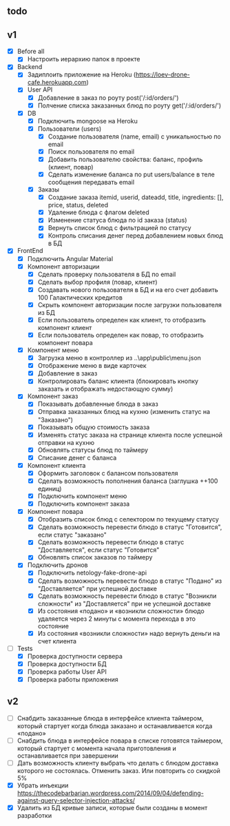 ## todo

## v1
- [x] Before all
    - [x] Настроить иерархию папок в проекте
- [x] Backend
    - [x] Задиплоить приложение на Heroku (https://loev-drone-cafe.herokuapp.com)
    - [x] User API
		- [x] Добавление в заказ по роуту post('/:id/orders/')
		- [x] Полчение списка заказанных блюд по роуту get('/:id/orders/')
	- [x] DB
		- [x] Подключить mongoose на Heroku
		- [x] Пользователи (users)
			- [x] Создание пользователя (name, email) с уникальностью по email
			- [x] Поиск пользователя по email
			- [x] Добавить пользователю свойства: баланс, профиль (клиент, повар)
			- [x] Сделать изменение баланса по put users/balance в теле сообщения передавать email
		- [x] Заказы
			- [x] Создание заказа itemid, userid, dateadd, title, ingredients: [], price, status, deleted
			- [x] Удаление блюда с флагом deleted
			- [x] Изменение статуса блюда по id заказа (status)
			- [x] Вернуть список блюд с фильтрацией по статусу
			- [x] Контроль списания денег перед добавлением новых блюд в БД
- [x] FrontEnd
	- [x] Подключить Angular Material
	- [x] Компонент авторизации
		- [x] Сделать проверку пользователя в БД по email
		- [x] Сделать выбор профиля (повар, клиент)
		- [x] Создавать нового пользователя в БД и на его счет добавить 100 Галактических кредитов
		- [x] Скрыть компонент авторизации после загрузки пользователя из БД
		- [x] Если пользователь определен как клиент, то отобразить компонент клиент
		- [x] Если пользователь определен как повар, то отобразить компонент повара
	- [x] Компонент меню
		- [x] Загрузка меню в контроллер из ..\app\public\menu.json
		- [x] Отображение меню в виде карточек
		- [x] Добавление в заказ
		- [x] Контролировать баланс клиента (блокировать кнопку заказать и отображать недостающую сумму)
	- [x] Компонент заказ
		- [x] Показывать добавленные блюда в заказ
		- [x] Отправка заказанных блюд на кухню (изменить статус на "Заказано")
		- [x] Показывать общую стоимость заказа
		- [x] Изменять статус заказа на странице клиента после успешной отправки на кухню
		- [x] Обновлять статусы блюд по таймеру
		- [x] Cписание денег с баланса	
	- [x] Компонент клиента	
		- [x] Оформить заголовок с балансом пользователя
		- [x] Сделать возможность пополнения баланса (заглушка ++100 единиц)
		- [x] Подключить компонент меню
		- [x] Подключить компонент заказа
	- [x] Компонент повара
		- [x] Отобразить список блюд с селектором по текущему статусу
		- [x] Сделать возможность перевести блюдо в статус "Готовится", если статус "заказано"
		- [x] Сделать возможность перевести блюдо в статус "Доставляется", если статус "Готовится"
		- [x] Обновлять список заказов по таймеру
	- [x] Подключить дронов
		- [x] Подключить netology-fake-drone-api
		- [x] Сделать возможность перевести блюдо в статус "Подано" из "Доставляется" при успешной доставке
		- [x] Сделать возможность перевести блюдо в статус "Возникли сложности" из "Доставляется" при не успешной доставке
		- [x] Из состояния «подано» и «возникли сложности» блюдо удаляется через 2 минуты с момента перехода в это состояние
		- [x] Из состояния «возникли сложности» надо вернуть деньги на счет клиента

- [ ] Tests
	- [x] Проверка доступности сервера
	- [x] Проверка доступности БД
	- [x] Проверка работы User API
	- [x] Проверка работы приложения

## v2
- [ ] Снабдить заказанные блюда в интерфейсе клиента таймером, который стартует когда блюда заказано и останавливается когда «подано»
- [ ] Снабдить блюда в интерфейсе повара в списке готовятся таймером, который стартует с момента начала приготовления и останавливается при завершении
- [ ] Дать возможность клиенту выбрать что делать с блюдом доставка которого не состоялась. Отменить заказ. Или повторить со скидкой 5%
- [x] Убрать инъекции https://thecodebarbarian.wordpress.com/2014/09/04/defending-against-query-selector-injection-attacks/
- [x] Удалить из БД кривые записи, которые были созданы в момент разработки
